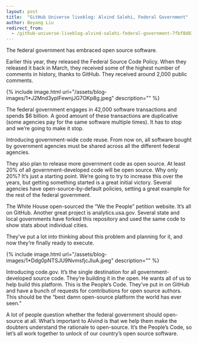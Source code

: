 ```yaml
---
layout: post
title:  "GitHub Universe liveblog: Alvind Salehi, Federal Government"
author: Beyang Liu
redirect_from:
  - /github-universe-liveblog-alvind-salehi-federal-government-7fbf8d83a0a2
---
```


The federal government has embraced open source software.

Earlier this year, they released the Federal Source Code Policy. When they released it back in March, they received some of the highest number of comments in history, thanks to GitHub. They received around 2,000 public comments.

{% include image.html url="/assets/blog-images/1*J2Mnd3ypIFewnjJG7OKp8g.jpeg" description="" %}

The federal government engages in 42,000 software transactions and spends $6 billion. A good amount of these transactions are duplicative (some agencies pay for the same software multiple times). It has to stop and we’re going to make it stop.

Introducing government-wide code reuse. From now on, all software bought by government agencies must be shared across all the different federal agencies.

They also plan to release more government code as open source. At least 20% of all government-developed code will be open source. Why only 20%? It’s just a starting point. We’re going to try to increase this over the years, but getting something started is a great initial victory. Several agencies have open-source-by-default policies, setting a great example for the rest of the federal government.

The White House open-sourced the “We the People” petition website. It’s all on GitHub. Another great project is analytics.usa.gov. Several state and local governments have forked this repository and used the same code to show stats about individual cities.

They’ve put a lot into thinking about this problem and planning for it, and now they’re finally ready to execute.

{% include image.html url="/assets/blog-images/1*Ddg0pNTSJU9NvmsfjcJIuA.jpeg" description="" %}

Introducing code.gov. It’s the single destination for all government-developed source code. They’re building it in the open. He wants all of us to help build this platform. This is the People’s Code. They’ve put in on GitHub and have a bunch of requests for contributions for open source authors. This should be the “best damn open-source platform the world has ever seen.”

A lot of people question whether the federal government should open-source at all. What’s important to Alvind is that we help them make the doubters understand the rationale to open-source. It’s the People’s Code, so let’s all work together to unlock of our country’s open source software.